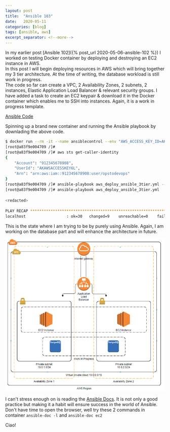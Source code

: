 ```yaml
---
layout: post
title:  "Ansible 103"
date:   2020-05-11
categories: [blog]
tags: [ansible, aws]
excerpt_separator: <!--more-->
---
```


In my earlier post [Ansible 102]({% post_url 2020-05-06-ansible-102 %}) I worked on testing Docker container by deploying and destroying an EC2 instance in AWS.\
In this post I will begin deploying resources in AWS which will bring together my 3 tier architecture. At the time of writing, the database workload is still work in progress.\
The code so far can create a VPC, 2 Availability Zones, 2 subnets, 2 instances, Elastic Application Load Balancer & relevant security groups. I have added a task to create an EC2 keypair &
download it in the Docker container which enables me to SSH into instances. Again, it is a work in progress template.

<!--more-->

[Ansible Code](https://github.com/opstodevops/ansible-3-tier/blob/master/aws_deploy_ansible_3tier.yml)

Spinning up a brand new container and running the Ansible playbook by downlading the above code.

```bash
$ docker run --rm -it --name ansiblecontrol --env "AWS_ACCESS_KEY_ID=AKAWSACCESSKEY6L" --env "AWS_SECRET_ACCESS_KEY=NkTAwSsEcReTaCcEsSkEyznI" centos:ansible
[root@a83f9e004709 /]# 
[root@a83f9e004709 /]# aws sts get-caller-identity
{
    "Account": "912345678908", 
    "UserId": "AKAWSACCESSKEY6L", 
    "Arn": "arn:aws:iam::912345678908:user/opstodevops"
}
[root@a83f9e004709 /]# ansible-playbook aws_deploy_ansible_3tier.yml --syntax-check 
[root@a83f9e004709 /]# ansible-playbook aws_deploy_ansible_3tier.yml

<redacted>

PLAY RECAP ****************************************************************************************************************************************************************************
localhost                  : ok=30   changed=9    unreachable=0    failed=0    skipped=0    rescued=0    ignored=0   
```

This is the state where I am trying to be by purely using Ansible. Again, I am working on the database part and will enhance the architecture in future.

![3tierarch_a](/assets/ansible103_wip.png)

I can't stress enough on is reading the [Ansible Docs](https://docs.ansible.com/). It is not only a good practice but making it a habit will ensure success in the world of Ansible. 
Don't have time to open the browser, well try these 2 commands in container `ansible-doc -l` and `ansible-doc ec2`

Ciao!